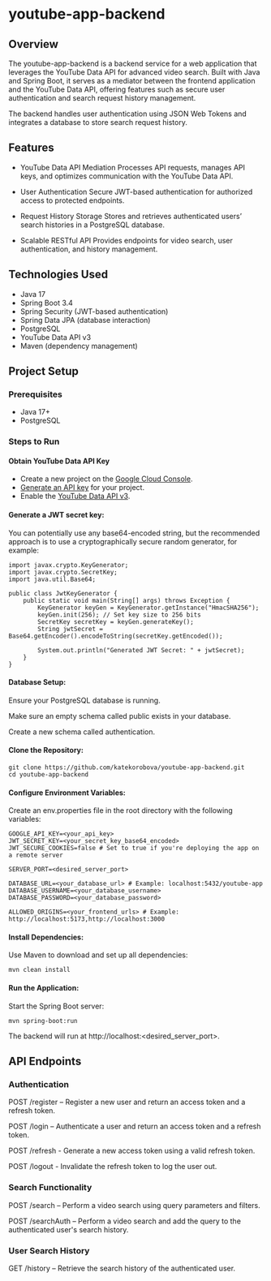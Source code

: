 # youtube-app-backend
## Overview
The youtube-app-backend is a backend service for a web application that leverages the YouTube Data API for advanced video search. Built with Java and Spring Boot, it serves as a mediator between the frontend application and the YouTube Data API, offering features such as secure user authentication and search request history management.

The backend handles user authentication using JSON Web Tokens and integrates a database to store search request history.

## Features
- YouTube Data API Mediation
Processes API requests, manages API keys, and optimizes communication with the YouTube Data API.

- User Authentication
Secure JWT-based authentication for authorized access to protected endpoints.

- Request History Storage
Stores and retrieves authenticated users’ search histories in a PostgreSQL database.

- Scalable RESTful API
Provides endpoints for video search, user authentication, and history management.

## Technologies Used
- Java 17
- Spring Boot 3.4
- Spring Security (JWT-based authentication)
- Spring Data JPA (database interaction)
- PostgreSQL
- YouTube Data API v3
- Maven (dependency management)

## Project Setup
### Prerequisites
- Java 17+
- PostgreSQL

### Steps to Run

#### Obtain YouTube Data API Key
- Create a new project on the [Google Cloud Console](https://console.cloud.google.com/projectcreate).
- [Generate an API key](https://console.cloud.google.com/apis/credentials) for your project.
- Enable the [YouTube Data API v3](https://console.cloud.google.com/apis/api/youtube.googleapis.com/).


#### Generate a JWT secret key:
You can potentially use any base64-encoded string, but the recommended approach is to use a cryptographically secure random generator, for example:
```
import javax.crypto.KeyGenerator;
import javax.crypto.SecretKey;
import java.util.Base64;

public class JwtKeyGenerator {
    public static void main(String[] args) throws Exception {
        KeyGenerator keyGen = KeyGenerator.getInstance("HmacSHA256");
        keyGen.init(256); // Set key size to 256 bits
        SecretKey secretKey = keyGen.generateKey();
        String jwtSecret = Base64.getEncoder().encodeToString(secretKey.getEncoded());

        System.out.println("Generated JWT Secret: " + jwtSecret);
    }
}
```

#### Database Setup:
Ensure your PostgreSQL database is running.

Make sure an empty schema called public exists in your database.

Create a new schema called authentication.

#### Clone the Repository:
```
git clone https://github.com/katekorobova/youtube-app-backend.git  
cd youtube-app-backend
```

#### Configure Environment Variables:
Create an env.properties file in the root directory with the following variables:
```
GOOGLE_API_KEY=<your_api_key>
JWT_SECRET_KEY=<your_secret_key_base64_encoded>
JWT_SECURE_COOKIES=false # Set to true if you're deploying the app on a remote server

SERVER_PORT=<desired_server_port>

DATABASE_URL=<your_database_url> # Example: localhost:5432/youtube-app
DATABASE_USERNAME=<your_database_username>
DATABASE_PASSWORD=<your_database_password>

ALLOWED_ORIGINS=<your_frontend_urls> # Example: http://localhost:5173,http://localhost:3000
```

#### Install Dependencies:
Use Maven to download and set up all dependencies:
```
mvn clean install
```

#### Run the Application:
Start the Spring Boot server:
```
mvn spring-boot:run
```
The backend will run at http://localhost:<desired_server_port>.

## API Endpoints
### Authentication
POST /register – Register a new user and return an access token and a refresh token.

POST /login – Authenticate a user and return an access token and a refresh token.

POST /refresh - Generate a new access token using a valid refresh token.

POST /logout - Invalidate the refresh token to log the user out.

### Search Functionality
POST /search – Perform a video search using query parameters and filters.

POST /searchAuth – Perform a video search and add the query to the authenticated user's search history.

### User Search History
GET /history – Retrieve the search history of the authenticated user.

